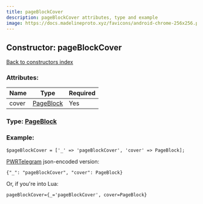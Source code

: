 ```yaml
---
title: pageBlockCover
description: pageBlockCover attributes, type and example
image: https://docs.madelineproto.xyz/favicons/android-chrome-256x256.png
---
```

## Constructor: pageBlockCover  
[Back to constructors index](index.md)



### Attributes:

| Name     |    Type       | Required |
|----------|---------------|----------|
|cover|[PageBlock](../types/PageBlock.md) | Yes|



### Type: [PageBlock](../types/PageBlock.md)


### Example:

```
$pageBlockCover = ['_' => 'pageBlockCover', 'cover' => PageBlock];
```  

[PWRTelegram](https://pwrtelegram.xyz) json-encoded version:

```
{"_": "pageBlockCover", "cover": PageBlock}
```


Or, if you're into Lua:  


```
pageBlockCover={_='pageBlockCover', cover=PageBlock}

```


